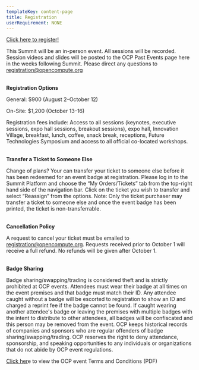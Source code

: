 ```yaml
---
templateKey: content-page
title: Registration
userRequirement: NONE
---
```

[Click here to register! ](https://2025ocpglobal.fnvirtual.app/)

[](https://2025ocpglobal.fnvirtual.app/)

This Summit will be an in-person event. All sessions will be recorded. Session videos and slides will be posted to the OCP Past Events page here in the weeks following Summit. Please direct any questions to [registration@opencompute.org](<mailto: registration@opencompute.org>)[](<mailto: registration@opencompute.org>)

**<br/>Registration Options**

 General: $900 (August 2–October 12)

 On-Site: $1,200 (October 13–16)

Registration fees include: Access to all sessions (keynotes, executive sessions, expo hall sessions, breakout sessions), expo hall, Innovation Village, breakfast, lunch, coffee, snack break, receptions, Future Technologies Symposium and access to all official co-located workshops. 

**<br/>Transfer a Ticket to Someone Else**

Change of plans? Your can transfer your ticket to someone else before it has been redeemed for an event badge at registration. Please log in to the Summit Platform and choose the “My Orders/Tickets” tab from the top-right hand side of the navigation bar. Click on the ticket you wish to transfer and select “Reassign” from the options. Note: Only the ticket purchaser may transfer a ticket to someone else and once the event badge has been printed, the ticket is non-transferrable.

<br/>**Cancellation Policy**

A request to cancel your ticket must be emailed to [registration@opencompute.org](<mailto: registration@opencompute.org>). Requests received prior to October 1 will receive a full refund. No refunds will be given after October 1.

**<br/>Badge Sharing**

Badge sharing/swapping/trading is considered theft and is strictly prohibited at OCP events. Attendees must wear their badge at all times on the event premises and that badge must match their ID. Any attendee caught without a badge will be escorted to registration to show an ID and charged a reprint fee if the badge cannot be found. If caught wearing another attendee's badge or leaving the premises with multiple badges with the intent to distribute to other attendees, all badges will be confiscated and this person may be removed from the event. OCP keeps historical records of companies and sponsors who are regular offenders of badge sharing/swapping/trading. OCP reserves the right to deny attendance, sponsorship, and speaking opportunities to any individuals or organizations that do not abide by OCP event regulations.

[Click her](https://146a55aca6f00848c565-a7635525d40ac1c70300198708936b4e.ssl.cf1.rackcdn.com/images/9c1c5916072b8e33fdbba2537947b86c768372f3.pdf)e to view the OCP event Terms and Conditions (PDF)
